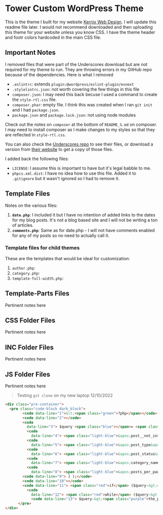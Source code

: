 # Tower Custom WordPress Theme

This is the theme I built for my website [Kernix Web Design](https://kernixwebdesign.com/ 'Kernix Web Design Home'). I will update this readme file later. I would not recommend downloaded and then uploading this theme for your website unless you know CSS. I have the theme header and footr colors hardcoded in the main CSS file.

## Important Notes

I removed files that were part of the Underscores download but are not required for my theme to run. They are throwing errors in my GitHub repo because of the dependencies. Here is what I removed

- `.eslintrc`: extends `plugin:@wordpress/eslint-plugin/esnext`
- `.stylelintrc.json`: not worth covering the few things in this file
- `composer.json`: I may need this back becuse I used a command to create the `style-rtl.css` file.
- `composer.phar`: empty file. I think this was created when I ran `git init` and I had `package.json`.
- `package.json` and `package.lock.json`: not using node modules

Check out the notes on `composer` at the bottom of `README_S.md` on composer. I may need to install composer as I make changes to my styles so that they are reflected in `style-rtl.css`.

You can also check the [Underscores repo](https://github.com/Automattic/underscores.me) to see their files, or download a version from [their website](https://underscores.me/) to get a copy of those files.

I added back the following files:

- `LICENSE`: I assume this is important to have but it's legal babble to me.
- `phpcs.xml.dist`: I have no idea how to use this file. Added it to `.gitignore` but it wasn't ignored so I had to remove it.

## Template Files

Notes on the various files:

1. **`date.php`**: I included it but I have no intention of added links to the dates for my blog posts. It's not a blog based site and I will not be writing a ton of articles.
1. **`comments.php`**: Same as for date.php - I will not have comments enabled for any of my posts so no need to actually call it.

### Template files for child themes

These are the templates that would be ideal for customization:

1. `author.php`:
1. `category.php`:
1. `template-full-width.php`:

## Template-Parts Files

Pertinent notes here

## CSS Folder Files

Pertinent notes here

## INC Folder Files

Pertinent notes here

## JS Folder Files

Pertinent notes here

> Testing `git clone` on my new laptop 12/10/2022

```html
<div class="pre-container">
  <pre class="code-block dark_block">
        <code data-line="1">&lt;<span class="green">?php</span></code>
        <code data-line="2"></code>
        <code
          data-line="3"> $query <span class="blue"></span>= <span class="red">new</span> <span class="purple">WP_Query</span>( [</code>
          <code
            data-line="4"> <span class="light-blue">&apos;post__not_in&apos;</span> <span class="blue"></span>=&gt; <span class="purple">get_option</span>( <span class="light-blue">&apos;sticky_posts&apos;</span>),</code>
          <code
            data-line="5"> <span class="light-blue">&apos;post_type&apos;</span> <span class="blue"></span>=&gt; <span class="light-blue">&apos;post&apos;</span>,</code>
          <code
            data-line="6"> <span class="light-blue">&apos;post_status&apos;</span> <span class="blue"></span>=&gt; <span class="light-blue">&apos;publish&apos;</span>,</code>
          <code
            data-line="7"> <span class="light-blue">&apos;category_name&apos;</span> <span class="blue"></span>=&gt; <span class="light-blue">&apos;code&apos;</span>,</code>
          <code
            data-line="8"> <span class="light-blue">&apos;posts_per_page&apos;</span> <span class="blue"></span>=&gt; 3,</code>
        <code data-line="9"> ] );</code>
        <code data-line="10"></code>
        <code data-line="11"> <span class="red">if</span> ($query-&gt;<span class="purple">have_posts</span>())<span class="orange"></span> {</code>
          <code
            data-line="12"> <span class="red">while</span> ($query-&gt;<span class="purple">have_posts</span>())<span class="orange"></span> {</code>
            <code data-line="13"> $query-&gt;<span class="purple">the_post</span>(); <span class="green">?</span>&gt;</code>
      </pre>
</div>
```

